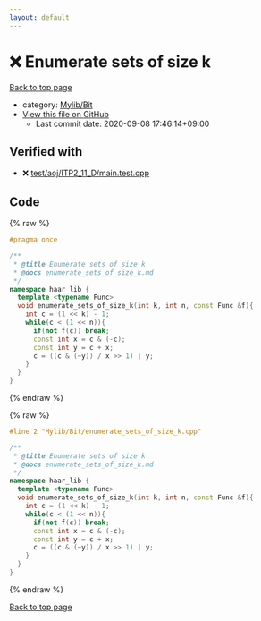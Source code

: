 ```yaml
---
layout: default
---
```


<!-- mathjax config similar to math.stackexchange -->
<script type="text/javascript" async
  src="https://cdnjs.cloudflare.com/ajax/libs/mathjax/2.7.5/MathJax.js?config=TeX-MML-AM_CHTML">
</script>
<script type="text/x-mathjax-config">
  MathJax.Hub.Config({
    TeX: { equationNumbers: { autoNumber: "AMS" }},
    tex2jax: {
      inlineMath: [ ['$','$'] ],
      processEscapes: true
    },
    "HTML-CSS": { matchFontHeight: false },
    displayAlign: "left",
    displayIndent: "2em"
  });
</script>

<script type="text/javascript" src="https://cdnjs.cloudflare.com/ajax/libs/jquery/3.4.1/jquery.min.js"></script>
<script src="https://cdn.jsdelivr.net/npm/jquery-balloon-js@1.1.2/jquery.balloon.min.js" integrity="sha256-ZEYs9VrgAeNuPvs15E39OsyOJaIkXEEt10fzxJ20+2I=" crossorigin="anonymous"></script>
<script type="text/javascript" src="../../../assets/js/copy-button.js"></script>
<link rel="stylesheet" href="../../../assets/css/copy-button.css" />


# :x: Enumerate sets of size k

<a href="../../../index.html">Back to top page</a>

* category: <a href="../../../index.html#fe4a83e4dc2a7f834ed4cd85d6972a53">Mylib/Bit</a>
* <a href="{{ site.github.repository_url }}/blob/master/Mylib/Bit/enumerate_sets_of_size_k.cpp">View this file on GitHub</a>
    - Last commit date: 2020-09-08 17:46:14+09:00




## Verified with

* :x: <a href="../../../verify/test/aoj/ITP2_11_D/main.test.cpp.html">test/aoj/ITP2_11_D/main.test.cpp</a>


## Code

<a id="unbundled"></a>
{% raw %}
```cpp
#pragma once

/**
 * @title Enumerate sets of size k
 * @docs enumerate_sets_of_size_k.md
 */
namespace haar_lib {
  template <typename Func>
  void enumerate_sets_of_size_k(int k, int n, const Func &f){
    int c = (1 << k) - 1;
    while(c < (1 << n)){
      if(not f(c)) break;
      const int x = c & (-c);
      const int y = c + x;
      c = ((c & (~y)) / x >> 1) | y;
    }
  }
}

```
{% endraw %}

<a id="bundled"></a>
{% raw %}
```cpp
#line 2 "Mylib/Bit/enumerate_sets_of_size_k.cpp"

/**
 * @title Enumerate sets of size k
 * @docs enumerate_sets_of_size_k.md
 */
namespace haar_lib {
  template <typename Func>
  void enumerate_sets_of_size_k(int k, int n, const Func &f){
    int c = (1 << k) - 1;
    while(c < (1 << n)){
      if(not f(c)) break;
      const int x = c & (-c);
      const int y = c + x;
      c = ((c & (~y)) / x >> 1) | y;
    }
  }
}

```
{% endraw %}

<a href="../../../index.html">Back to top page</a>

